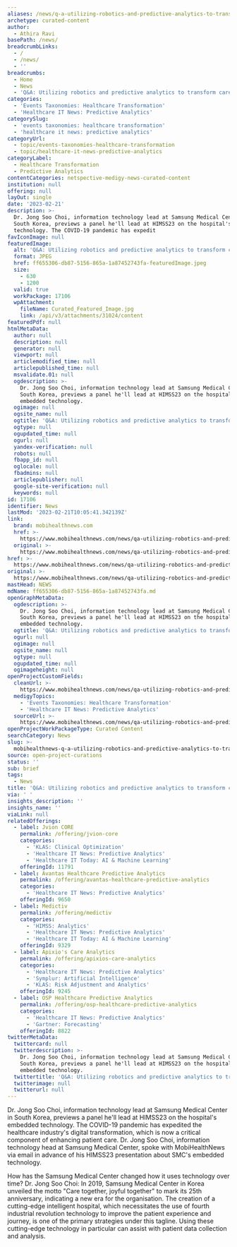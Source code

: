 ```yaml
---
aliases: /news/q-a-utilizing-robotics-and-predictive-analytics-to-transform-care
archetype: curated-content
author:
  - Athira Ravi
basePath: /news/
breadcrumbLinks:
  - /
  - /news/
  - ''
breadcrumbs:
  - Home
  - News
  - 'Q&A: Utilizing robotics and predictive analytics to transform care'
categories:
  - 'Events Taxonomies: Healthcare Transformation'
  - 'Healthcare IT News: Predictive Analytics'
categorySlug:
  - 'events taxonomies: healthcare transformation'
  - 'healthcare it news: predictive analytics'
categoryUrl:
  - topic/events-taxonomies-healthcare-transformation
  - topic/healthcare-it-news-predictive-analytics
categoryLabel:
  - Healthcare Transformation
  - Predictive Analytics
contentCategories: netspective-medigy-news-curated-content
institution: null
offering: null
layOut: single
date: '2023-02-21'
description: >-
  Dr. Jong Soo Choi, information technology lead at Samsung Medical Center in
  South Korea, previews a panel he'll lead at HIMSS23 on the hospital's embedded
  technology. The COVID-19 pandemic has expedit
favIconImage: null
featuredImage:
  alt: 'Q&A: Utilizing robotics and predictive analytics to transform care'
  format: JPEG
  href: ff655306-db87-5156-865a-1a87452743fa-featuredImage.jpeg
  size:
    - 630
    - 1200
  valid: true
  workPackage: 17106
  wpAttachment:
    fileName: Curated_Featured_Image.jpg
    link: /api/v3/attachments/31024/content
featuredPdf: null
htmlMetaData:
  author: null
  description: null
  generator: null
  viewport: null
  articlemodified_time: null
  articlepublished_time: null
  msvalidate.01: null
  ogdescription: >-
    Dr. Jong Soo Choi, information technology lead at Samsung Medical Center in
    South Korea, previews a panel he'll lead at HIMSS23 on the hospital's
    embedded technology.
  ogimage: null
  ogsite_name: null
  ogtitle: 'Q&A: Utilizing robotics and predictive analytics to transform care'
  ogtype: null
  ogupdated_time: null
  ogurl: null
  yandex-verification: null
  robots: null
  fbapp_id: null
  oglocale: null
  fbadmins: null
  articlepublisher: null
  google-site-verification: null
  keywords: null
id: 17106
identifier: News
lastMod: '2023-02-21T10:05:41.342139Z'
link:
  brand: mobihealthnews.com
  href: >-
    https://www.mobihealthnews.com/news/qa-utilizing-robotics-and-predictive-analytics-transform-care
  original: >-
    https://www.mobihealthnews.com/news/qa-utilizing-robotics-and-predictive-analytics-transform-care
href: >-
  https://www.mobihealthnews.com/news/qa-utilizing-robotics-and-predictive-analytics-transform-care
original: >-
  https://www.mobihealthnews.com/news/qa-utilizing-robotics-and-predictive-analytics-transform-care
mastHead: NEWS
mdName: ff655306-db87-5156-865a-1a87452743fa.md
openGraphMetaData:
  ogdescription: >-
    Dr. Jong Soo Choi, information technology lead at Samsung Medical Center in
    South Korea, previews a panel he'll lead at HIMSS23 on the hospital's
    embedded technology.
  ogtitle: 'Q&A: Utilizing robotics and predictive analytics to transform care'
  ogurl: null
  ogimage: null
  ogsite_name: null
  ogtype: null
  ogupdated_time: null
  ogimageheight: null
openProjectCustomFields:
  cleanUrl: >-
    https://www.mobihealthnews.com/news/qa-utilizing-robotics-and-predictive-analytics-transform-care
  medigyTopics:
    - 'Events Taxonomies: Healthcare Transformation'
    - 'Healthcare IT News: Predictive Analytics'
  sourceUrl: >-
    https://www.mobihealthnews.com/news/qa-utilizing-robotics-and-predictive-analytics-transform-care
openProjectWorkPackageType: Curated Content
searchCategory: News
slug: >-
  mobihealthnews-q-a-utilizing-robotics-and-predictive-analytics-to-transform-care
source: open-project-curations
status: ''
sub: brief
tags:
  - News
title: 'Q&A: Utilizing robotics and predictive analytics to transform care'
via: ' '
insights_description: ''
insights_name: ''
viaLink: null
relatedOfferings:
  - label: Jvion CORE
    permalink: /offering/jvion-core
    categories:
      - 'KLAS: Clinical Optimization'
      - 'Healthcare IT News: Predictive Analytics'
      - 'Healthcare IT Today: AI & Machine Learning'
    offeringId: 11791
  - label: Avantas Healthcare Predictive Analytics
    permalink: /offering/avantas-healthcare-predictive-analytics
    categories:
      - 'Healthcare IT News: Predictive Analytics'
    offeringId: 9650
  - label: Medictiv
    permalink: /offering/medictiv
    categories:
      - 'HIMSS: Analytics'
      - 'Healthcare IT News: Predictive Analytics'
      - 'Healthcare IT Today: AI & Machine Learning'
    offeringId: 9329
  - label: Apixio's Care Analytics
    permalink: /offering/apixios-care-analytics
    categories:
      - 'Healthcare IT News: Predictive Analytics'
      - 'Symplur: Artificial Intelligence'
      - 'KLAS: Risk Adjustment and Analytics'
    offeringId: 9245
  - label: OSP Healthcare Predictive Analytics
    permalink: /offering/osp-healthcare-predictive-analytics
    categories:
      - 'Healthcare IT News: Predictive Analytics'
      - 'Gartner: Forecasting'
    offeringId: 8822
twitterMetaData:
  twittercard: null
  twitterdescription: >-
    Dr. Jong Soo Choi, information technology lead at Samsung Medical Center in
    South Korea, previews a panel he'll lead at HIMSS23 on the hospital's
    embedded technology.
  twittertitle: 'Q&A: Utilizing robotics and predictive analytics to transform care'
  twitterimage: null
  twitterurl: null
---
```

<p>Dr. Jong Soo Choi, information technology lead at Samsung Medical Center in South Korea, previews a panel he'll lead at HIMSS23 on the hospital's embedded technology. The COVID-19 pandemic has expedited the healthcare industry's digital transformation, which is now a critical component of enhancing patient care. Dr. Jong Soo Choi, information technology head at Samsung Medical Center, spoke with MobiHealthNews via email in advance of his HIMSS23 presentation about SMC's embedded technology.</p><p>How has the Samsung Medical Center changed how it uses technology over time? Dr. Jong Soo Choi: In 2019, Samsung Medical Center in Korea unveiled the motto "Care together, joyful together" to mark its 25th anniversary, indicating a new era for the organisation. The creation of a cutting-edge intelligent hospital, which necessitates the use of fourth industrial revolution technology to improve the patient experience and journey, is one of the primary strategies under this tagline. Using these cutting-edge technology in particular can assist with patient data collection and analysis.</p>